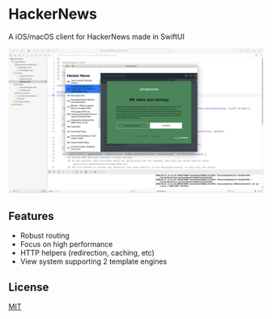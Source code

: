 # HackerNews

  A iOS/macOS client for HackerNews made in SwiftUI

![](Documentation/preview.png)

## Features

  * Robust routing
  * Focus on high performance
  * HTTP helpers (redirection, caching, etc)
  * View system supporting 2 template engines


## License

  [MIT](LICENSE)

